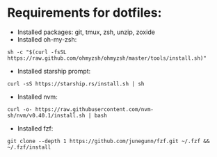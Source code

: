 # Requirements for dotfiles:

 - Installed packages: git, tmux, zsh, unzip, zoxide
 - Installed oh-my-zsh:
 ```
 sh -c "$(curl -fsSL https://raw.github.com/ohmyzsh/ohmyzsh/master/tools/install.sh)"
 ```
 - Installed starship prompt:
 ```
 curl -sS https://starship.rs/install.sh | sh
 ```
 - Installed nvm:
 ```
 curl -o- https://raw.githubusercontent.com/nvm-sh/nvm/v0.40.1/install.sh | bash
 ```
 - Installed fzf:
 ```
 git clone --depth 1 https://github.com/junegunn/fzf.git ~/.fzf && ~/.fzf/install
 ```